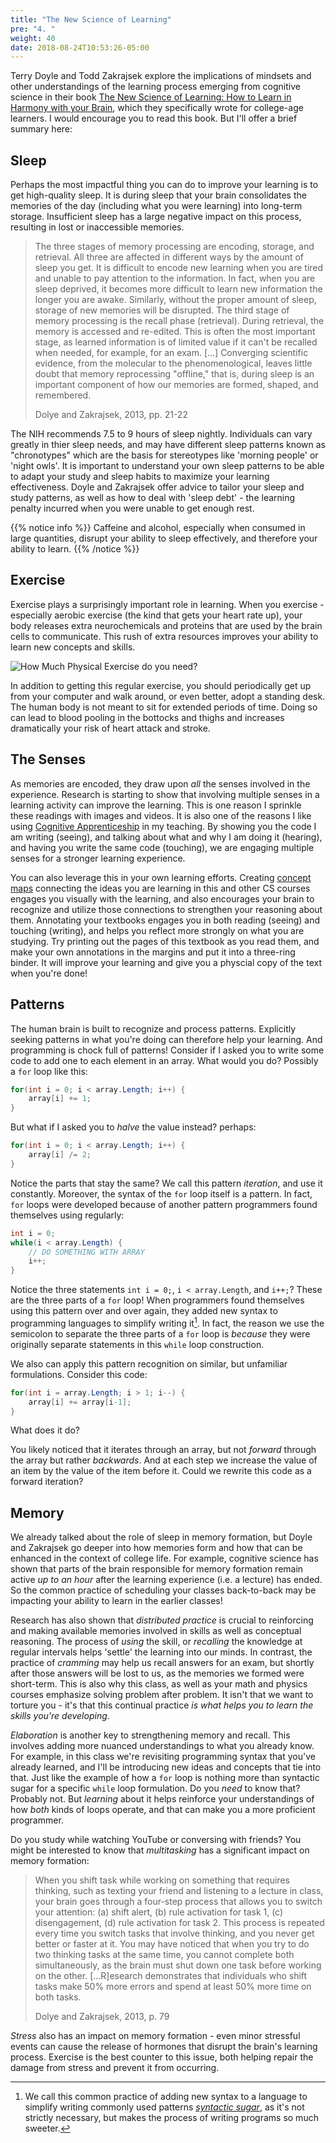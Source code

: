 ```yaml
---
title: "The New Science of Learning"
pre: "4. "
weight: 40
date: 2018-08-24T10:53:26-05:00
---
```


Terry Doyle and Todd Zakrajsek explore the implications of mindsets and other understandings of the learning process emerging from cognitive science in their book [The New Science of Learning: How to Learn in Harmony with your Brain](https://www.amazon.com/New-Science-Learning-Learn-Harmony/dp/1620360098), which they specifically wrote for college-age learners.  I would encourage you to read this book.  But I'll offer a brief summary here:

## Sleep
Perhaps the most impactful thing you can do to improve your learning is to get high-quality sleep. It is during sleep that your brain consolidates the memories of the day (including what you were learning) into long-term storage. Insufficient sleep has a large negative impact on this process, resulting in lost or inaccessible memories.

<blockquote>
The three stages of memory processing are encoding, storage, and retrieval.  All three are affected in different ways by the amount of sleep you get.  It is difficult to encode new learning when you are tired and unable to pay attention to the information.  In fact, when you are sleep deprived, it becomes more difficult to learn new information the longer you are awake.  Similarly, without the proper amount of sleep, storage of new memories will be disrupted. The third stage of memory processing is the recall phase (retrieval).  During retrieval, the memory is accessed and re-edited. This is often the most important stage, as learned information is of limited value if it can't be recalled when needed, for example, for an exam. [...] Converging scientific evidence, from the molecular to the phenomenological, leaves little doubt that memory reprocessing "offline," that is, during sleep is an important component of how our memories are formed, shaped, and remembered.

Dolye and Zakrajsek, 2013, pp. 21-22 
</blockquote>

The NIH recommends 7.5 to 9 hours of sleep nightly. Individuals can vary greatly in thier sleep needs, and may have different sleep patterns known as "chronotypes" which are the basis for stereotypes like 'morning people' or 'night owls'.  It is important to understand your own sleep patterns to be able to adapt your study and sleep habits to maximize your learning effectiveness.  Doyle and Zakrajsek offer advice to tailor your sleep and study patterns, as well as how to deal with 'sleep debt' - the learning penalty incurred when you were unable to get enough rest.

{{% notice info %}}
Caffeine and alcohol, especially when consumed in large quantities, disrupt your ability to sleep effectively, and therefore your ability to learn.
{{% /notice %}}

## Exercise 
Exercise plays a surprisingly important role in learning.  When you exercise - especially aerobic exercise (the kind that gets your heart rate up), your body releases extra neurochemicals and proteins that are used by the brain cells to communicate. This rush of extra resources improves your ability to learn new concepts and skills. 

![How Much Physical Exercise do you need?](/images/a.4.1.jpg)

In addition to getting this regular exercise, you should periodically get up from your computer and walk around, or even better, adopt a standing desk.  The human body is not meant to sit for extended periods of time. Doing so can lead to blood pooling in the bottocks and thighs and increases dramatically your risk of heart attack and stroke.

## The Senses
As memories are encoded, they draw upon _all_ the senses involved in the experience.  Research is starting to show that involving multiple senses in a learning activity can improve the learning.  This is one reason I sprinkle these readings with images and videos.  It is also one of the reasons I like using [Cognitive Apprenticeship](https://en.wikipedia.org/wiki/Cognitive_apprenticeship) in my teaching.  By showing you the code I am writing (seeing), and talking about what and why I am doing it (hearing), and having you write the same code (touching), we are engaging multiple senses for a stronger learning experience.

You can also leverage this in your own learning efforts.  Creating [concept maps](https://learningcenter.unc.edu/tips-and-tools/using-concept-maps/) connecting the ideas you are learning in this and other CS courses engages you visually with the learning, and also encourages your brain to recognize and utilize those connections to strengthen your reasoning about them.  Annotating your textbooks engages you in both reading (seeing) and touching (writing), and helps you reflect more strongly on what you are studying.  Try printing out the pages of this textbook as you read them, and make your own annotations in the margins and put it into a three-ring binder.  It will improve your learning and give you a physcial copy of the text when you're done!

## Patterns
The human brain is built to recognize and process patterns.  Explicitly seeking patterns in what you're doing can therefore help your learning.  And programming is chock full of patterns!  Consider if I asked you to write some code to add one to each element in an array.  What would you do?  Possibly a `for` loop like this:

```C#
for(int i = 0; i < array.Length; i++) {
    array[i] += 1;
}
```

But what if I asked you to _halve_ the value instead?  perhaps:

```C#
for(int i = 0; i < array.Length; i++) {
    array[i] /= 2;
}
```

Notice the parts that stay the same?  We call this pattern _iteration_, and use it constantly.  Moreover, the syntax of the `for` loop itself is a pattern.  In fact, `for` loops were developed because of another pattern programmers found themselves using regularly:

```C#
int i = 0;
while(i < array.Length) {
    // DO SOMETHING WITH ARRAY
    i++;
}
```

Notice the three statements `int i = 0;`, `i < array.Length`, and `i++;`?  These are the three parts of a `for` loop!  When programmers found themselves using this pattern over and over again, they added new syntax to programming languages to simplify writing it[^syntaticsugar].  In fact, the reason we use the semicolon to separate the three parts of a `for` loop is _because_ they were originally separate statements in this `while` loop construction.

[^syntaticsugar]: We call this common practice of adding new syntax to a language to simplify writing commonly used patterns [_syntactic sugar_](https://en.wikipedia.org/wiki/Syntactic_sugar), as it's not strictly necessary, but makes the process of writing programs so much sweeter.

We also can apply this pattern recognition on similar, but unfamiliar formulations.  Consider this code:

```C#
for(int i = array.Length; i > 1; i--) {
    array[i] += array[i-1];
}
```

What does it do?

You likely noticed that it iterates through an array, but not _forward_ through the array but rather _backwards_.  And at each step we increase the value of an item by the value of the item before it.  Could we rewrite this code as a forward iteration?

## Memory
We already talked about the role of sleep in memory formation, but Doyle and Zakrajsek go deeper into how memories form and how that can be enhanced in the context of college life. For example, cognitive science has shown that parts of the brain responsible for memory formation remain active _up to an hour_ after the learning experience (i.e. a lecture) has ended.  So the common practice of scheduling your classes back-to-back may be impacting your ability to learn in the earlier classes!

Research has also shown that _distributed practice_ is crucial to reinforcing and making available memories involved in skills as well as conceptual reasoning.  The process of _using_ the skill, or _recalling_ the knowledge at regular intervals helps 'settle' the learning into our minds.  In contrast, the practice of _cramming_ may help us recall answers for an exam, but shortly after those answers will be lost to us, as the memories we formed were short-term.  This is also why this class, as well as your math and physics courses emphasize solving problem after problem. It isn't that we want to torture you - it's that this continual practice _is what helps you to learn the skills you're developing_.

_Elaboration_ is another key to strengthening memory and recall.  This involves adding more nuanced understandings to what you already know.  For example, in this class we're revisiting programming syntax that you've already learned, and I'll be introducing new ideas and concepts that tie into that.  Just like the example of how a `for` loop is nothing more than syntactic sugar for a specific `while` loop formulation.  Do you _need_ to know that?  Probably not.  But _learning_ about it helps reinforce your understandings of how _both_ kinds of loops operate, and that can make you a more proficient programmer.

Do you study while watching YouTube or conversing with friends?  You might be interested to know that _multitasking_ has a significant impact on memory formation:

<blockquote>
When you shift task while working on something that requires thinking, such as texting your friend and listening to a lecture in class, your brain goes through a four-step process that allows you to switch your attention: (a) shift alert, (b) rule activation for task 1, (c) disengagement, (d) rule activation for task 2. This process is repeated every time you switch tasks that involve thinking, and you never get better or faster at it.  You may have noticed that when you try to do two thinking tasks at the same time, you cannot complete both simultaneously, as the brain must shut down one task before working on the other. [...R]esearch demonstrates that individuals who shift tasks make 50% more errors and spend at least 50% more time on both tasks.

Dolye and Zakrajsek, 2013, p. 79
</blockquote>

_Stress_ also has an impact on memory formation - even minor stressful events can cause the release of hormones that disrupt the brain's learning process.  Exercise is the best counter to this issue, both helping repair the damage from stress and prevent it from occurring.

